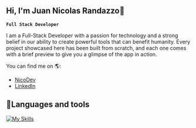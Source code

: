 ## Hi, I'm Juan Nicolas Randazzo👋 
**`Full Stack Developer`**


I am a Full-Stack Developer with a passion for technology and a strong belief in our ability to create powerful tools that can benefit humanity. Every project showcased here has been built from scratch, and each one comes with a brief preview to give you a glimpse of the app in action.


	
You can find me on 🌎:
- [NicoDev](https://nicrandazzo.dev/)
- [LinkedIn](https://www.linkedin.com/in/juan-nicolas-randazzo-473917210/)


## 🤖Languages and tools

[![My Skills](https://skillicons.dev/icons?i=python,cs,java,react,flutter,net,go,swift,js,ts,mongo,firebase,django,html,css,linux,androidstudio,apple)](https://skillicons.dev)
  




<!--
**JuanNicolasRandazzo/JuanNicolasRandazzo** is a ✨ _special_ ✨ repository because its `README.md` (this file) appears on your GitHub profile.

Here are some ideas to get you started:

- 🔭 I’m currently working on ...
- 🌱 I’m currently learning ...
- 👯 I’m looking to collaborate on ...
- 🤔 I’m looking for help with ...
- 💬 Ask me about ...
- 📫 How to reach me: ...
- 😄 Pronouns: ...
- ⚡ Fun fact: ...
-->
